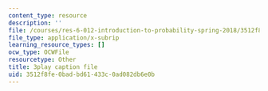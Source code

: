 ```yaml
---
content_type: resource
description: ''
file: /courses/res-6-012-introduction-to-probability-spring-2018/3512f8fe0badbd61433c0ad082db6e0b_yvHu34mEXzk.srt
file_type: application/x-subrip
learning_resource_types: []
ocw_type: OCWFile
resourcetype: Other
title: 3play caption file
uid: 3512f8fe-0bad-bd61-433c-0ad082db6e0b
---
```

